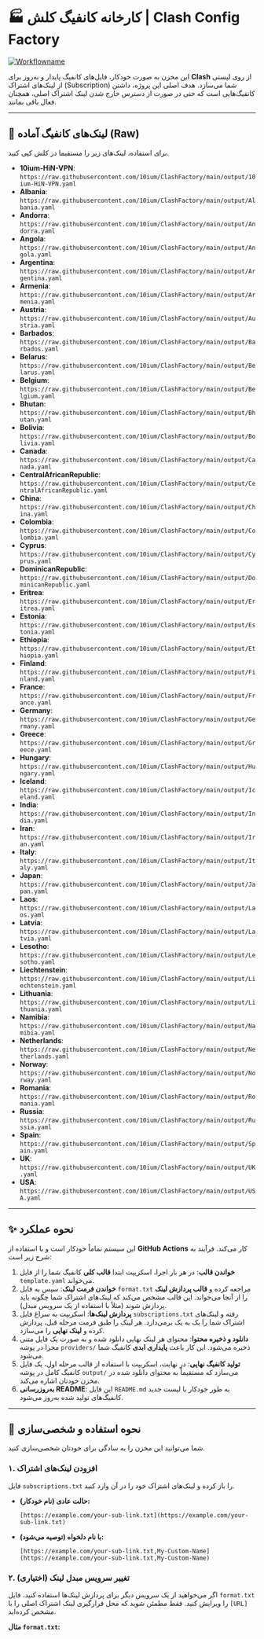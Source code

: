 # 🏭 کارخانه کانفیگ کلش | Clash Config Factory

[![Workflowname](https://github.com/10ium/ClashFactory/actions/workflows/main.yml/badge.svg)](https://github.com/10ium/ClashFactory/actions/workflows/main.yml)

این مخزن به صورت خودکار، فایل‌های کانفیگ پایدار و به‌روز برای **Clash** از روی لیستی از لینک‌های اشتراک (Subscription) شما می‌سازد. هدف اصلی این پروژه، داشتن کانفیگ‌هایی است که حتی در صورت از دسترس خارج شدن لینک اشتراک اصلی، همچنان فعال باقی بمانند.

---

<!-- START_LINKS -->

## 🔗 لینک‌های کانفیگ آماده (Raw)

برای استفاده، لینک‌های زیر را مستقیما در کلش کپی کنید.

* **10ium-HiN-VPN**: `https://raw.githubusercontent.com/10ium/ClashFactory/main/output/10ium-HiN-VPN.yaml`
* **Albania**: `https://raw.githubusercontent.com/10ium/ClashFactory/main/output/Albania.yaml`
* **Andorra**: `https://raw.githubusercontent.com/10ium/ClashFactory/main/output/Andorra.yaml`
* **Angola**: `https://raw.githubusercontent.com/10ium/ClashFactory/main/output/Angola.yaml`
* **Argentina**: `https://raw.githubusercontent.com/10ium/ClashFactory/main/output/Argentina.yaml`
* **Armenia**: `https://raw.githubusercontent.com/10ium/ClashFactory/main/output/Armenia.yaml`
* **Austria**: `https://raw.githubusercontent.com/10ium/ClashFactory/main/output/Austria.yaml`
* **Barbados**: `https://raw.githubusercontent.com/10ium/ClashFactory/main/output/Barbados.yaml`
* **Belarus**: `https://raw.githubusercontent.com/10ium/ClashFactory/main/output/Belarus.yaml`
* **Belgium**: `https://raw.githubusercontent.com/10ium/ClashFactory/main/output/Belgium.yaml`
* **Bhutan**: `https://raw.githubusercontent.com/10ium/ClashFactory/main/output/Bhutan.yaml`
* **Bolivia**: `https://raw.githubusercontent.com/10ium/ClashFactory/main/output/Bolivia.yaml`
* **Canada**: `https://raw.githubusercontent.com/10ium/ClashFactory/main/output/Canada.yaml`
* **CentralAfricanRepublic**: `https://raw.githubusercontent.com/10ium/ClashFactory/main/output/CentralAfricanRepublic.yaml`
* **China**: `https://raw.githubusercontent.com/10ium/ClashFactory/main/output/China.yaml`
* **Colombia**: `https://raw.githubusercontent.com/10ium/ClashFactory/main/output/Colombia.yaml`
* **Cyprus**: `https://raw.githubusercontent.com/10ium/ClashFactory/main/output/Cyprus.yaml`
* **DominicanRepublic**: `https://raw.githubusercontent.com/10ium/ClashFactory/main/output/DominicanRepublic.yaml`
* **Eritrea**: `https://raw.githubusercontent.com/10ium/ClashFactory/main/output/Eritrea.yaml`
* **Estonia**: `https://raw.githubusercontent.com/10ium/ClashFactory/main/output/Estonia.yaml`
* **Ethiopia**: `https://raw.githubusercontent.com/10ium/ClashFactory/main/output/Ethiopia.yaml`
* **Finland**: `https://raw.githubusercontent.com/10ium/ClashFactory/main/output/Finland.yaml`
* **France**: `https://raw.githubusercontent.com/10ium/ClashFactory/main/output/France.yaml`
* **Germany**: `https://raw.githubusercontent.com/10ium/ClashFactory/main/output/Germany.yaml`
* **Greece**: `https://raw.githubusercontent.com/10ium/ClashFactory/main/output/Greece.yaml`
* **Hungary**: `https://raw.githubusercontent.com/10ium/ClashFactory/main/output/Hungary.yaml`
* **Iceland**: `https://raw.githubusercontent.com/10ium/ClashFactory/main/output/Iceland.yaml`
* **India**: `https://raw.githubusercontent.com/10ium/ClashFactory/main/output/India.yaml`
* **Iran**: `https://raw.githubusercontent.com/10ium/ClashFactory/main/output/Iran.yaml`
* **Italy**: `https://raw.githubusercontent.com/10ium/ClashFactory/main/output/Italy.yaml`
* **Japan**: `https://raw.githubusercontent.com/10ium/ClashFactory/main/output/Japan.yaml`
* **Laos**: `https://raw.githubusercontent.com/10ium/ClashFactory/main/output/Laos.yaml`
* **Latvia**: `https://raw.githubusercontent.com/10ium/ClashFactory/main/output/Latvia.yaml`
* **Lesotho**: `https://raw.githubusercontent.com/10ium/ClashFactory/main/output/Lesotho.yaml`
* **Liechtenstein**: `https://raw.githubusercontent.com/10ium/ClashFactory/main/output/Liechtenstein.yaml`
* **Lithuania**: `https://raw.githubusercontent.com/10ium/ClashFactory/main/output/Lithuania.yaml`
* **Namibia**: `https://raw.githubusercontent.com/10ium/ClashFactory/main/output/Namibia.yaml`
* **Netherlands**: `https://raw.githubusercontent.com/10ium/ClashFactory/main/output/Netherlands.yaml`
* **Norway**: `https://raw.githubusercontent.com/10ium/ClashFactory/main/output/Norway.yaml`
* **Romania**: `https://raw.githubusercontent.com/10ium/ClashFactory/main/output/Romania.yaml`
* **Russia**: `https://raw.githubusercontent.com/10ium/ClashFactory/main/output/Russia.yaml`
* **Spain**: `https://raw.githubusercontent.com/10ium/ClashFactory/main/output/Spain.yaml`
* **UK**: `https://raw.githubusercontent.com/10ium/ClashFactory/main/output/UK.yaml`
* **USA**: `https://raw.githubusercontent.com/10ium/ClashFactory/main/output/USA.yaml`

<!-- END_LINKS -->

---

## ✨ نحوه عملکرد

این سیستم تماماً خودکار است و با استفاده از **GitHub Actions** کار می‌کند. فرآیند به شرح زیر است:

1.  **خواندن قالب**: در هر بار اجرا، اسکریپت ابتدا **قالب کلی** کانفیگ شما را از فایل `template.yaml` می‌خواند.
2.  **خواندن فرمت لینک**: سپس به فایل `format.txt` مراجعه کرده و **قالب پردازش لینک** را از آنجا می‌خواند. این قالب مشخص می‌کند که لینک‌های اشتراک شما چگونه باید پردازش شوند (مثلاً با استفاده از یک سرویس مبدل).
3.  **پردازش لینک‌ها**: اسکریپت به سراغ فایل `subscriptions.txt` رفته و لینک‌های اشتراک شما را یک به یک برمی‌دارد. هر لینک را طبق فرمت مرحله قبل، پردازش کرده و **لینک نهایی** را می‌سازد.
4.  **دانلود و ذخیره محتوا**: محتوای هر لینک نهایی دانلود شده و به صورت یک فایل متنی مجزا در پوشه `providers/` ذخیره می‌شود. این کار باعث **پایداری ابدی** کانفیگ شما می‌شود.
5.  **تولید کانفیگ نهایی**: در نهایت، اسکریپت با استفاده از قالب مرحله اول، یک فایل کانفیگ کامل در پوشه `output/` می‌سازد که مستقیماً به محتوای دانلود شده در مخزن خودتان اشاره می‌کند.
6.  **به‌روزرسانی README**: این فایل `README.md` به طور خودکار با لیست جدید کانفیگ‌های تولید شده به‌روز می‌شود.

---

## 🚀 نحوه استفاده و شخصی‌سازی

شما می‌توانید این مخزن را به سادگی برای خودتان شخصی‌سازی کنید.

### ۱. افزودن لینک‌های اشتراک

فایل `subscriptions.txt` را باز کرده و لینک‌های اشتراک خود را در آن وارد کنید.

* **حالت عادی (نام خودکار):**
    ```
    [https://example.com/your-sub-link.txt](https://example.com/your-sub-link.txt)
    ```
* **با نام دلخواه (توصیه می‌شود):**
    ```
    [https://example.com/your-sub-link.txt,My-Custom-Name](https://example.com/your-sub-link.txt,My-Custom-Name)
    ```

### ۲. تغییر سرویس مبدل لینک (اختیاری)

اگر می‌خواهید از یک سرویس دیگر برای پردازش لینک‌ها استفاده کنید، فایل `format.txt` را ویرایش کنید. فقط مطمئن شوید که محل قرارگیری لینک اشتراک اصلی را با `[URL]` مشخص کرده‌اید.

**مثال `format.txt`:**
